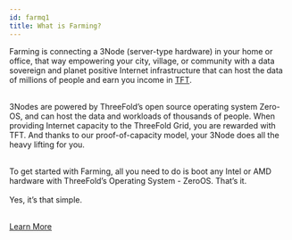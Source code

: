 ```yaml
---
id: farmq1
title: What is Farming?
---
```


Farming is connecting a 3Node (server-type hardware) in your home or office, that way empowering your city, village, or community with a data sovereign and planet positive Internet infrastructure that can host the data of millions of people and earn you income in [TFT](https://threefold.io/token).
<br/>
<br/>

3Nodes are powered by ThreeFold’s open source operating system Zero-OS, and can host the data and workloads of thousands of people. When providing Internet capacity to the ThreeFold Grid, you are rewarded with TFT. And thanks to our proof-of-capacity model, your 3Node does all the heavy lifting for you.
<br/>
<br/>

To get started with Farming, all you need to do is boot any Intel or AMD hardware with ThreeFold’s Operating System - ZeroOS. That’s it.
<br/> 
<br/> 
Yes, it’s that simple.
<br/>
<br/>

[Learn More](https://library.threefold.me/info/tfgrid/#/threefold__farming_intro)

